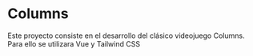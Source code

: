 # Columns

Este proyecto consiste en el desarrollo del clásico videojuego Columns. Para ello se utilizara Vue y Tailwind CSS